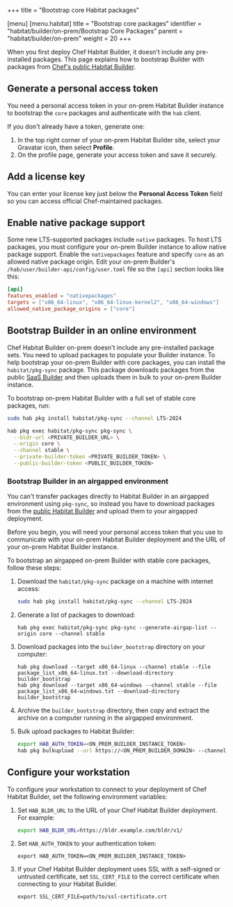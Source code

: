 +++
title = "Bootstrap core Habitat packages"

[menu]
  [menu.habitat]
    title = "Bootstrap core packages"
    identifier = "habitat/builder/on-prem/Bootstrap Core Packages"
    parent = "habitat/builder/on-prem"
    weight = 20
+++

When you first deploy Chef Habitat Builder, it doesn't include any pre-installed packages.
This page explains how to bootstrap Builder with packages from [Chef's public Habitat Builder](https://bldr.habitat.sh).

## Generate a personal access token

You need a personal access token in your on-prem Habitat Builder instance to bootstrap the `core` packages and authenticate with the `hab` client.

If you don't already have a token, generate one:

1. In the top right corner of your on-prem Habitat Builder site, select your Gravatar icon, then select **Profile**.
1. On the profile page, generate your access token and save it securely.

## Add a license key

You can enter your license key just below the **Personal Access Token** field so you can access official Chef-maintained packages.

## Enable native package support

Some new LTS-supported packages include `native` packages.
To host LTS packages, you must configure your on-prem Builder instance to allow native package support.
Enable the `nativepackages` feature and specify `core` as an allowed native package origin.
Edit your on-prem Builder's `/hab/user/builder-api/config/user.toml` file so the `[api]` section looks like this:

```toml
[api]
features_enabled = "nativepackages"
targets = ["x86_64-linux", "x86_64-linux-kernel2", "x86_64-windows"]
allowed_native_package_origins = ["core"]
```

## Bootstrap Builder in an online environment

Chef Habitat Builder on-prem doesn't include any pre-installed package sets.
You need to upload packages to populate your Builder instance.
To help bootstrap your on-prem Builder with core packages, you can install the `habitat/pkg-sync` package.
This package downloads packages from the public [SaaS Builder](https://bldr.habitat.sh) and then uploads them in bulk to your on-prem Builder instance.

To bootstrap on-prem Habitat Builder with a full set of stable core packages, run:

```bash
sudo hab pkg install habitat/pkg-sync --channel LTS-2024

hab pkg exec habitat/pkg-sync pkg-sync \
  --bldr-url <PRIVATE_BUILDER_URL> \
  --origin core \
  --channel stable \
  --private-builder-token <PRIVATE_BUILDER_TOKEN> \
  --public-builder-token <PUBLIC_BUILDER_TOKEN>
```

### Bootstrap Builder in an airgapped environment

You can't transfer packages directly to Habitat Builder in an airgapped environment using `pkg-sync`,
so instead you have to download packages from the [public Habitat Builder](https://bldr.habitat.sh) and upload them to your airgapped deployment.

Before you begin, you will need your personal access token that you use to communicate with your on-prem Habitat Builder deployment and the URL of your on-prem Habitat Builder instance.

To bootstrap an airgapped on-prem Builder with stable core packages, follow these steps:

1. Download the `habitat/pkg-sync` package on a machine with internet access:

   ```bash
   sudo hab pkg install habitat/pkg-sync --channel LTS-2024
   ```

1. Generate a list of packages to download:

   ```shell
   hab pkg exec habitat/pkg-sync pkg-sync --generate-airgap-list --origin core --channel stable
   ```

1. Download packages into the `builder_bootstrap` directory on your computer:

   ```shell
   hab pkg download --target x86_64-linux --channel stable --file package_list_x86_64-linux.txt --download-directory builder_bootstrap
   hab pkg download --target x86_64-windows --channel stable --file package_list_x86_64-windows.txt --download-directory builder_bootstrap
   ```

1. Archive the `builder_bootstrap` directory, then copy and extract the archive on a computer running in the airgapped environment.

1. Bulk upload packages to Habitat Builder:

   ```bash
   export HAB_AUTH_TOKEN=<ON_PREM_BUILDER_INSTANCE_TOKEN>
   hab pkg bulkupload --url https://<ON_PREM_BUILDER_DOMAIN> --channel stable --auto-create-origins builder_bootstrap/
   ```

## Configure your workstation

To configure your workstation to connect to your deployment of Chef Habitat Builder, set the following environment variables:

1. Set `HAB_BLDR_URL` to the URL of your Chef Habitat Builder deployment.
   For example:

   ```bash
   export HAB_BLDR_URL=https://bldr.example.com/bldr/v1/
   ```

1. Set `HAB_AUTH_TOKEN` to your authentication token:

    ```shell
    export HAB_AUTH_TOKEN=<ON_PREM_BUILDER_INSTANCE_TOKEN>
    ```

1. If your Chef Habitat Builder deployment uses SSL with a self-signed or untrusted certificate, set `SSL_CERT_FILE` to the correct certificate when connecting to your Habitat Builder.

    ```shell
    export SSL_CERT_FILE=path/to/ssl-certificate.crt
    ```
